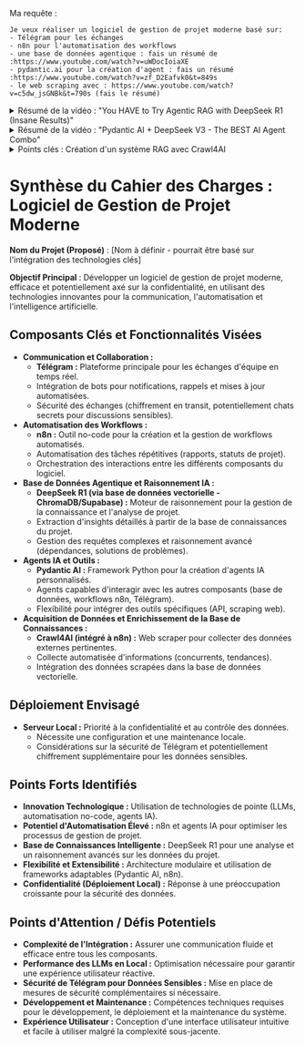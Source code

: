 Ma requête :

```
Je veux réaliser un logiciel de gestion de projet moderne basé sur:
- Télégram pour les échanges 
- n8n pour l'automatisation des workflows
- une base de données agentique : fais un résumé de :https://www.youtube.com/watch?v=uWDocIoiaXE
- pydantic.ai pour la création d'agent : fais un résumé :https://www.youtube.com/watch?v=zf_D2Eafvk0&t=849s 
- le web scraping avec : https://www.youtube.com/watch?v=c5dw_jsGNBk&t=790s (fais le résumé)
```

<details>
  <summary>Résumé de la vidéo : "You HAVE to Try Agentic RAG with DeepSeek R1 (Insane Results)"</summary>
  <p>La vidéo explore l'utilisation de <strong>DeepSeek R1</strong>, un modèle de raisonnement LLM (Large Language Model) open-source, pour créer des workflows agentiques puissants. L'objectif est de combiner la puissance de modèles de raisonnement comme R1 avec des modèles plus rapides et légers pour des flux de travail optimisés.</p>
  
  <h3>Points clés :</h3>
  <ul>
    <li>
      <strong>Concept d'Agentic RAG (Retrieval-Augmented Generation)</strong> :
      <ul>
        <li>DeepSeek R1 est utilisé pour extraire des insights détaillés d'une base de connaissances.</li>
        <li>Un modèle plus rapide (comme Llama ou Quen) gère la conversation principale et appelle R1 uniquement lorsque des capacités de raisonnement avancées sont nécessaires.</li>
        <li>Cela permet de maintenir une interaction fluide tout en exploitant la puissance de R1 pour des tâches complexes.</li>
      </ul>
    </li>
    <li>
      <strong>Utilisation de Small Agents</strong> :
      <ul>
        <li>Small Agents (framework de Hugging Face) est utilisé pour simplifier la création d'agents.</li>
        <li>Les agents décomposent les problèmes en étapes et appellent des outils spécifiques (comme R1 pour le raisonnement).</li>
        <li>Le flux de travail inclut un modèle principal (non raisonneur) et un outil RAG qui utilise R1 pour traiter les requêtes complexes.</li>
      </ul>
    </li>
    <li>
      <strong>Mise en œuvre technique</strong> :
      <ul>
        <li>Les modèles sont exécutés localement grâce à des versions distillées de R1, adaptées pour des machines personnelles.</li>
        <li>Une base de données vectorielle (comme ChromaDB) est utilisée pour stocker et récupérer des informations pertinentes.</li>
        <li>Les outils sont configurés pour permettre des boucles de feedback, où R1 peut suggérer des requêtes améliorées pour optimiser les recherches.</li>
      </ul>
    </li>
    <li>
      <strong>Avantages et résultats</strong> :
      <ul>
        <li>Le système est capable de fournir des réponses détaillées et précises en combinant les forces des modèles rapides et des modèles de raisonnement.</li>
        <li>L'interface utilisateur est simplifiée grâce à l'intégration avec Gradio, permettant une interaction fluide avec l'agent.</li>
      </ul>
    </li>
    <li>
      <strong>Extensions futures</strong> :
      <ul>
        <li>L'auteur prévoit d'explorer des implémentations plus robustes avec des frameworks comme <strong>Pydantic AI</strong> et <strong>LangGraph</strong>.</li>
        <li>L'idée est de créer des workflows encore plus puissants et modulaires.</li>
      </ul>
    </li>
  </ul>
  
  <h3>Conclusion :</h3>
  <p>La vidéo démontre comment un système agentique basé sur DeepSeek R1 peut être utilisé pour des tâches complexes tout en restant performant et accessible. Ce type de configuration ouvre des possibilités pour des applications avancées en gestion de connaissances et en automatisation des workflows.</p>
</details>

<details>
  <summary>Résumé de la vidéo : "Pydantic AI + DeepSeek V3 - The BEST AI Agent Combo"</summary>
  <p>Dans cette vidéo, l'auteur montre comment construire un agent IA puissant en utilisant <strong>Pydantic AI</strong> et le modèle <strong>DeepSeek V3</strong>. L'objectif est de transformer un prototype créé avec <strong>n8n</strong> en un agent Python prêt pour la production.</p>
  
  <h3>Points clés :</h3>
  <ul>
    <li>
      <strong>Planification et prototypage</strong> :
      <ul>
        <li>Le processus commence par la planification de l'agent, ici conçu pour répondre à des questions sur des dépôts GitHub.</li>
        <li>Un prototype a été créé avec <strong>n8n</strong>, un outil no-code, pour définir la structure et tester les fonctionnalités de base.</li>
        <li>Le prototype inclut des outils pour récupérer la structure d'un dépôt GitHub et le contenu de fichiers spécifiques.</li>
      </ul>
    </li>
    <li>
      <strong>Transition vers Pydantic AI</strong> :
      <ul>
        <li>Le prototype n8n sert de guide visuel pour coder l'agent en Python avec Pydantic AI.</li>
        <li>Pydantic AI est préféré pour sa simplicité et sa flexibilité dans la gestion des dépendances, des outils et des modèles LLM.</li>
        <li>Le modèle <strong>DeepSeek V3</strong> est utilisé via OpenRouter, mais d'autres modèles comme GPT-4 ou Claude peuvent être facilement intégrés.</li>
      </ul>
    </li>
    <li>
      <strong>Création de l'agent</strong> :
      <ul>
        <li>Les étapes incluent la définition des dépendances (API GitHub, client HTTP), la configuration du modèle LLM, et la création des outils nécessaires.</li>
        <li>Les outils incluent :
          <ul>
            <li>Récupération des métadonnées d'un dépôt (taille, nombre de fichiers, etc.).</li>
            <li>Extraction de la structure d'un dépôt (fichiers et dossiers).</li>
            <li>Lecture du contenu d'un fichier spécifique.</li>
          </ul>
        </li>
        <li>Les outils sont définis avec des fonctions Python décorées, rendant leur intégration simple et intuitive.</li>
      </ul>
    </li>
    <li>
      <strong>Interface CLI</strong> :
      <ul>
        <li>Une interface en ligne de commande (CLI) est créée pour interagir avec l'agent.</li>
        <li>Elle permet de poser des questions sur des dépôts GitHub et de recevoir des réponses détaillées grâce aux outils de l'agent.</li>
        <li>La gestion de l'historique des conversations est incluse pour un contexte continu.</li>
      </ul>
    </li>
    <li>
      <strong>Résultats et flexibilité</strong> :
      <ul>
        <li>L'agent peut répondre à des questions complexes sur des dépôts GitHub, comme décrire un fichier ou analyser la structure d'un projet.</li>
        <li>Le modèle LLM peut être facilement changé pour s'adapter à différents besoins ou budgets.</li>
        <li>Le système est extensible et prêt pour des fonctionnalités supplémentaires, comme une interface utilisateur front-end.</li>
      </ul>
    </li>
  </ul>
  
  <h3>Conclusion :</h3>
  <p>La vidéo montre comment passer d'un prototype no-code à un agent Python complet avec Pydantic AI et DeepSeek V3. Ce processus met en avant les bonnes pratiques pour construire des agents IA flexibles, puissants et abordables. Les prochaines étapes incluront l'ajout d'une interface front-end et le déploiement en production.</p>
</details>

<details>
  <summary>Points clés : Création d'un système RAG avec Crawl4AI</summary>

  <p><strong>Présentation de Crawl4AI :</strong></p>
  <ul>
    <li>Un scraper web open-source conçu pour être compatible avec les LLM</li>
    <li>Rapide, intuitif et gratuit (seul l'hébergement est payant)</li>
    <li>Particulièrement efficace pour créer des bases de connaissances RAG</li>
  </ul>

  <li>
    <strong>Workflow n8n</strong> :
    <ul>
      <li>Récupération des URLs via sitemap.xml</li>
      <li>Traitement des pages avec Crawl4AI</li>
      <li>Stockage des données dans Supabase avec vectorisation</li>
      <li>Système de file d'attente pour gérer les requêtes de scraping</li>
    </ul>
  </li>

  <li>
    <strong>Intégration avec Supabase</strong> :
    <ul>
      <li>Création d'une base de données vectorielle</li>
      <li>Utilisation du modèle d'embedding OpenAI</li>
      <li>Stockage des métadonnées pour chaque chunk de texte</li>
    </ul>
  </li>

  <li>
    <strong>Agent IA de démonstration</strong> :
    <ul>
      <li>Utilisation de GPT-4 pour les requêtes</li>
      <li>Intégration avec la base de connaissances Supabase</li>
      <li>Capacité à répondre aux questions sur la documentation scrapée</li>
    </ul>
  </li>

  <p><strong>Conclusion :</strong><br>
  La vidéo démontre comment créer un système complet de scraping et de RAG sans code, en combinant n8n, Crawl4AI et Supabase. Cette approche permet de rapidement mettre en place un agent IA capable d'exploiter des données web de manière éthique et efficace.</p>
</details>


# Synthèse du Cahier des Charges : Logiciel de Gestion de Projet Moderne

**Nom du Projet (Proposé)** : [Nom à définir - pourrait être basé sur l'intégration des technologies clés]

**Objectif Principal** : Développer un logiciel de gestion de projet moderne, efficace et potentiellement axé sur la confidentialité, en utilisant des technologies innovantes pour la communication, l'automatisation et l'intelligence artificielle.

## Composants Clés et Fonctionnalités Visées

*   **Communication et Collaboration :**
    *   **Télégram :** Plateforme principale pour les échanges d'équipe en temps réel.
    *   Intégration de bots pour notifications, rappels et mises à jour automatisées.
    *   Sécurité des échanges (chiffrement en transit, potentiellement chats secrets pour discussions sensibles).
*   **Automatisation des Workflows :**
    *   **n8n :** Outil no-code pour la création et la gestion de workflows automatisés.
    *   Automatisation des tâches répétitives (rapports, statuts de projet).
    *   Orchestration des interactions entre les différents composants du logiciel.
*   **Base de Données Agentique et Raisonnement IA :**
    *   **DeepSeek R1 (via base de données vectorielle - ChromaDB/Supabase) :** Moteur de raisonnement pour la gestion de la connaissance et l'analyse de projet.
    *   Extraction d'insights détaillés à partir de la base de connaissances du projet.
    *   Gestion des requêtes complexes et raisonnement avancé (dépendances, solutions de problèmes).
*   **Agents IA et Outils :**
    *   **Pydantic AI :** Framework Python pour la création d'agents IA personnalisés.
    *   Agents capables d'interagir avec les autres composants (base de données, workflows n8n, Télégram).
    *   Flexibilité pour intégrer des outils spécifiques (API, scraping web).
*   **Acquisition de Données et Enrichissement de la Base de Connaissances :**
    *   **Crawl4AI (intégré à n8n) :** Web scraper pour collecter des données externes pertinentes.
    *   Collecte automatisée d'informations (concurrents, tendances).
    *   Intégration des données scrapées dans la base de données vectorielle.

## Déploiement Envisagé

*   **Serveur Local :** Priorité à la confidentialité et au contrôle des données.
    *   Nécessite une configuration et une maintenance locale.
    *   Considérations sur la sécurité de Télégram et potentiellement chiffrement supplémentaire pour les données sensibles.

## Points Forts Identifiés

*   **Innovation Technologique :** Utilisation de technologies de pointe (LLMs, automatisation no-code, agents IA).
*   **Potentiel d'Automatisation Élevé :** n8n et agents IA pour optimiser les processus de gestion de projet.
*   **Base de Connaissances Intelligente :** DeepSeek R1 pour une analyse et un raisonnement avancés sur les données du projet.
*   **Flexibilité et Extensibilité :** Architecture modulaire et utilisation de frameworks adaptables (Pydantic AI, n8n).
*   **Confidentialité (Déploiement Local) :** Réponse à une préoccupation croissante pour la sécurité des données.

## Points d'Attention / Défis Potentiels

*   **Complexité de l'Intégration :** Assurer une communication fluide et efficace entre tous les composants.
*   **Performance des LLMs en Local :** Optimisation nécessaire pour garantir une expérience utilisateur réactive.
*   **Sécurité de Télégram pour Données Sensibles :** Mise en place de mesures de sécurité complémentaires si nécessaire.
*   **Développement et Maintenance :** Compétences techniques requises pour le développement, le déploiement et la maintenance du système.
*   **Expérience Utilisateur :** Conception d'une interface utilisateur intuitive et facile à utiliser malgré la complexité sous-jacente.

